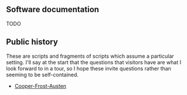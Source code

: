 ## Software documentation

TODO

## Public history

These are scripts and fragments of scripts which assume a particular setting. I'll say at the start that the questions that visitors have are what I look forward to in a tour, so I hope these invite questions rather than seeming to be self-contained.

- [Cooper-Frost-Austen](cfa)
